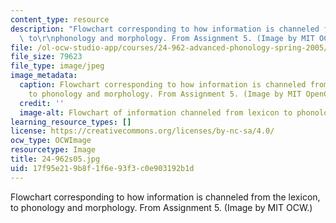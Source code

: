 ```yaml
---
content_type: resource
description: "Flowchart corresponding to how information is channeled from the lexicon,\
  \ to\r\nphonology and morphology. From Assignment 5. (Image by MIT OCW.)"
file: /ol-ocw-studio-app/courses/24-962-advanced-phonology-spring-2005/17f95e219b8f1f6e93f3c0e903192b1d_24-962s05.jpg
file_size: 79623
file_type: image/jpeg
image_metadata:
  caption: Flowchart corresponding to how information is channeled from the lexicon,
    to phonology and morphology. From Assignment 5. (Image by MIT OpenCourseWare.)
  credit: ''
  image-alt: Flowchart of information channeled from lexicon to phonology and morphology.
learning_resource_types: []
license: https://creativecommons.org/licenses/by-nc-sa/4.0/
ocw_type: OCWImage
resourcetype: Image
title: 24-962s05.jpg
uid: 17f95e21-9b8f-1f6e-93f3-c0e903192b1d
---
```

Flowchart corresponding to how information is channeled from the lexicon, to
phonology and morphology. From Assignment 5. (Image by MIT OCW.)